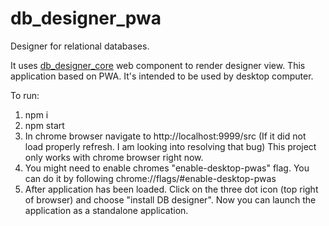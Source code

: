 # db_designer_pwa

Designer for relational databases.

It uses [db_designer_core](https://github.com/ayeressian/db_designer_core) web component to render designer view. 
This application based on PWA.
It's intended to be used by desktop computer.

To run:
  1. npm i
  2. npm start
  3. In chrome browser navigate to http://localhost:9999/src (If it did not load properly refresh. I am looking into resolving that bug)
  This project only works with chrome browser right now.
  4. You might need to enable chromes "enable-desktop-pwas" flag. You can do it by following chrome://flags/#enable-desktop-pwas
  5. After application has been loaded. Click on the three dot icon (top right of browser) and choose "install DB designer". Now you can launch the application as a standalone application.
  
